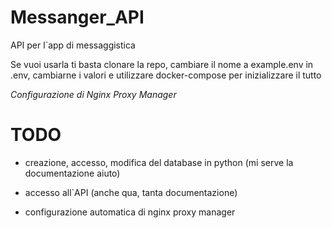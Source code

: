 # Messanger_API

API per l`app di messaggistica

Se vuoi usarla ti basta clonare la repo, cambiare il nome a example.env in .env, cambiarne i valori e utilizzare docker-compose per inizializzare il tutto

*Configurazione di Nginx Proxy Manager*

# TODO

- creazione, accesso, modifica del database in python (mi serve la documentazione aiuto)

- accesso all`API (anche qua, tanta documentazione)

- configurazione automatica di nginx proxy manager